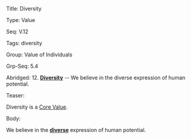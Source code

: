 Title:  Diversity

Type:   Value

Seq:    V.12

Tags:   diversity

Group:   Value of Individuals

Grp-Seq: 5.4

Abridged: 12. **[Diversity](https://www.practopians.org/tags/diversity.html)** -- We believe in the diverse expression of human potential.

Teaser: 
 
Diversity is a [Core Value](../core/values.html).

Body:   
 
We believe in the **[diverse][diversity]** expression of human potential.

[diversity]:  ../tags/diversity.html
